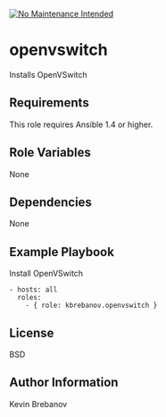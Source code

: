 [![No Maintenance Intended](http://unmaintained.tech/badge.svg)](http://unmaintained.tech/)

openvswitch
===========

Installs OpenVSwitch

Requirements
------------

This role requires Ansible 1.4 or higher.

Role Variables
--------------

None

Dependencies
------------

None

Example Playbook
----------------

Install OpenVSwitch
```
- hosts: all
  roles:
    - { role: kbrebanov.openvswitch }
```

License
-------

BSD

Author Information
------------------

Kevin Brebanov
